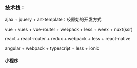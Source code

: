 ### 技术栈：

ajax + jquery + art-template：较原始的开发方式

vue + vues + vue-router + webpack + less + weex + nuxt(ssr)

react + react-router + redux + webpack + less + react-native

angular + webpack + typescript + less + ionic

#### 小程序

